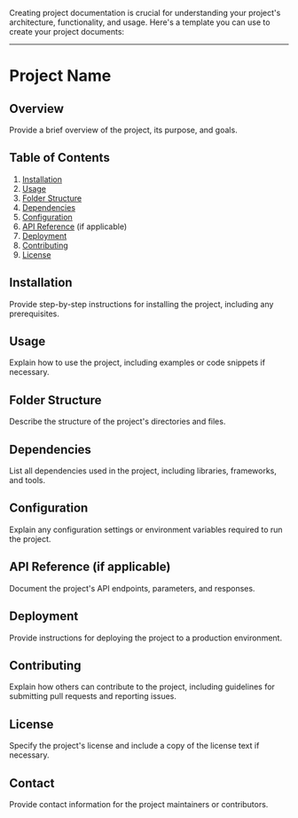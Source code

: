 Creating project documentation is crucial for understanding your project's architecture, functionality, and usage. Here's a template you can use to create your project documents:

---

# Project Name

## Overview

Provide a brief overview of the project, its purpose, and goals.

## Table of Contents

1. [Installation](#installation)
2. [Usage](#usage)
3. [Folder Structure](#folder-structure)
4. [Dependencies](#dependencies)
5. [Configuration](#configuration)
6. [API Reference](#api-reference) (if applicable)
7. [Deployment](#deployment)
8. [Contributing](#contributing)
9. [License](#license)

## Installation

Provide step-by-step instructions for installing the project, including any prerequisites.

## Usage

Explain how to use the project, including examples or code snippets if necessary.

## Folder Structure

Describe the structure of the project's directories and files.

## Dependencies

List all dependencies used in the project, including libraries, frameworks, and tools.

## Configuration

Explain any configuration settings or environment variables required to run the project.

## API Reference (if applicable)

Document the project's API endpoints, parameters, and responses.

## Deployment

Provide instructions for deploying the project to a production environment.

## Contributing

Explain how others can contribute to the project, including guidelines for submitting pull requests and reporting issues.

## License

Specify the project's license and include a copy of the license text if necessary.

## Contact

Provide contact information for the project maintainers or contributors.

